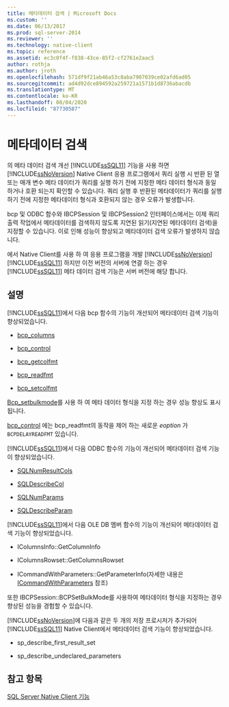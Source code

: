 ```yaml
---
title: 메타데이터 검색 | Microsoft Docs
ms.custom: ''
ms.date: 06/13/2017
ms.prod: sql-server-2014
ms.reviewer: ''
ms.technology: native-client
ms.topic: reference
ms.assetid: ec3c0f4f-f838-43ce-85f2-cf2761e2aac5
author: rothja
ms.author: jroth
ms.openlocfilehash: 571df9f21ab46a53c8aba7907039ce02afd6ad05
ms.sourcegitcommit: ad4d92dce894592a259721a1571b1d8736abacdb
ms.translationtype: MT
ms.contentlocale: ko-KR
ms.lasthandoff: 08/04/2020
ms.locfileid: "87730587"
---
```

# <a name="metadata-discovery"></a>메타데이터 검색
  의 메타 데이터 검색 개선 [!INCLUDE[ssSQL11](../../../includes/sssql11-md.md)] 기능을 사용 하면 [!INCLUDE[ssNoVersion](../../../includes/ssnoversion-md.md)] Native Client 응용 프로그램에서 쿼리 실행 시 반환 된 열 또는 매개 변수 메타 데이터가 쿼리를 실행 하기 전에 지정한 메타 데이터 형식과 동일 하거나 호환 되는지 확인할 수 있습니다. 쿼리 실행 후 반환된 메타데이터가 쿼리를 실행하기 전에 지정한 메타데이터 형식과 호환되지 않는 경우 오류가 발생합니다.  
  
 bcp 및 ODBC 함수와 IBCPSession 및 IBCPSession2 인터페이스에서는 이제 쿼리 출력 작업에서 메타데이터를 검색하지 않도록 지연된 읽기(지연된 메타데이터 검색)을 지정할 수 있습니다. 이로 인해 성능이 향상되고 메타데이터 검색 오류가 발생하지 않습니다.  
  
 에서 Native Client를 사용 하 여 응용 프로그램을 개발 [!INCLUDE[ssNoVersion](../../../includes/ssnoversion-md.md)] [!INCLUDE[ssSQL11](../../../includes/sssql11-md.md)] 하지만 이전 버전의 서버에 연결 하는 경우 [!INCLUDE[ssSQL11](../../../includes/sssql11-md.md)] 메타 데이터 검색 기능은 서버 버전에 해당 합니다.  
  
## <a name="remarks"></a>설명  
 [!INCLUDE[ssSQL11](../../../includes/sssql11-md.md)]에서 다음 bcp 함수의 기능이 개선되어 메타데이터 검색 기능이 향상되었습니다.  
  
-   [bcp_columns](../../native-client-odbc-extensions-bulk-copy-functions/bcp-columns.md)  
  
-   [bcp_control](../../native-client-odbc-extensions-bulk-copy-functions/bcp-control.md)  
  
-   [bcp_getcolfmt](../../native-client-odbc-extensions-bulk-copy-functions/bcp-getcolfmt.md)  
  
-   [bcp_readfmt](../../native-client-odbc-extensions-bulk-copy-functions/bcp-readfmt.md)  
  
-   [bcp_setcolfmt](../../native-client-odbc-extensions-bulk-copy-functions/bcp-setcolfmt.md)  
  
 [Bcp_setbulkmode](../../native-client-odbc-extensions-bulk-copy-functions/bcp-setbulkmode.md)를 사용 하 여 메타 데이터 형식을 지정 하는 경우 성능 향상도 표시 됩니다.  
  
 [bcp_control](../../native-client-odbc-extensions-bulk-copy-functions/bcp-control.md) 에는 bcp_readfmt의 동작을 제어 하는 새로운 *eoption* 가 `BCPDELAYREADFMT` 있습니다.  
  
 [!INCLUDE[ssSQL11](../../../includes/sssql11-md.md)]에서 다음 ODBC 함수의 기능이 개선되어 메타데이터 검색 기능이 향상되었습니다.  
  
-   [SQLNumResultCols](../../native-client-odbc-api/sqlnumresultcols.md)  
  
-   [SQLDescribeCol](../../native-client-odbc-api/sqldescribecol.md)  
  
-   [SQLNumParams](../../native-client-odbc-api/sqlnumparams.md)  
  
-   [SQLDescribeParam](../../native-client-odbc-api/sqldescribeparam.md)  
  
 [!INCLUDE[ssSQL11](../../../includes/sssql11-md.md)]에서 다음 OLE DB 멤버 함수의 기능이 개선되어 메타데이터 검색 기능이 향상되었습니다.  
  
-   IColumnsInfo::GetColumnInfo  
  
-   IColumnsRowset::GetColumnsRowset  
  
-   ICommandWithParameters::GetParameterInfo(자세한 내용은 [ICommandWithParameters](../../native-client-ole-db-interfaces/icommandwithparameters.md) 참조)  
  
 또한 IBCPSession::BCPSetBulkMode를 사용하여 메타데이터 형식을 지정하는 경우 향상된 성능을 경험할 수 있습니다.  
  
 [!INCLUDE[ssNoVersion](../../../includes/ssnoversion-md.md)]에 다음과 같은 두 개의 저장 프로시저가 추가되어 [!INCLUDE[ssSQL11](../../../includes/sssql11-md.md)] Native Client에서 메타데이터 검색 기능이 향상되었습니다.  
  
-   sp_describe_first_result_set  
  
-   sp_describe_undeclared_parameters  
  
## <a name="see-also"></a>참고 항목  
 [SQL Server Native Client 기능](sql-server-native-client-features.md)  
  
  

